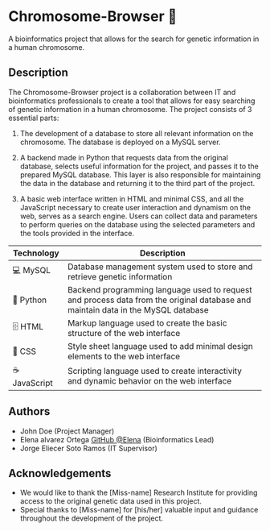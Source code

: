 # Chromosome-Browser :microscope:
A bioinformatics project that allows for the search for genetic information in a human chromosome.

## Description
The Chromosome-Browser project is a collaboration between IT and bioinformatics professionals to create a tool that allows for easy searching of genetic information in a human chromosome. The project consists of 3 essential parts:

1. The development of a database to store all relevant information on the chromosome. The database is deployed on a MySQL server.

2. A backend made in Python that requests data from the original database, selects useful information for the project, and passes it to the prepared MySQL database. This layer is also responsible for maintaining the data in the database and returning it to the third part of the project.

3. A basic web interface written in HTML and minimal CSS, and all the JavaScript necessary to create user interaction and dynamism on the web, serves as a search engine. Users can collect data and parameters to perform queries on the database using the selected parameters and the tools provided in the interface.

| Technology      | Description |
| ------------------- | ------------------- |
| :computer: MySQL  | Database management system used to store and retrieve genetic information  |
| :snake: Python  | Backend programming language used to request and process data from the original database and maintain data in the MySQL database |
| :file_cabinet: HTML  | Markup language used to create the basic structure of the web interface  |
| :art: CSS  | Style sheet language used to add minimal design elements to the web interface |
| :coffee: JavaScript | Scripting language used to create interactivity and dynamic behavior on the web interface|

## Authors
- John Doe (Project Manager)
- Elena alvarez Ortega [GitHub @Elena](https://github.com/ealvar03) (Bioinformatics Lead)
- Jorge Eliecer Soto Ramos (IT Supervisor)

## Acknowledgements
- We would like to thank the [Miss-name] Research Institute for providing access to the original genetic data used in this project.
- Special thanks to [Miss-name] for [his/her] valuable input and guidance throughout the development of the project.
